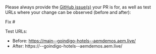 Please always provide the [GitHub issue(s)](../issues) your PR is for, as well as test URLs where your change can be observed (before and after):

Fix #<gh-issue-id>

Test URLs:
- Before: https://main--goindigo-hotels--aemdemos.aem.live/
- After: https://<branch>--goindigo-hotels--aemdemos.aem.live/
